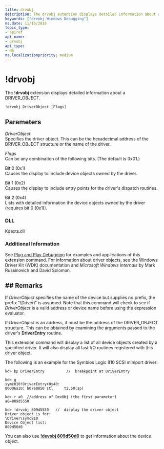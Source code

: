 ```yaml
---
title: drvobj
description: The drvobj extension displays detailed information about a DRIVER_OBJECT.
keywords: ["drvobj Windows Debugging"]
ms.date: 11/16/2018
topic_type:
- apiref
api_name:
- drvobj
api_type:
- NA
ms.localizationpriority: medium
---
```


# !drvobj


The **!drvobj** extension displays detailed information about a DRIVER\_OBJECT.

```dbgcmd
!drvobj DriverObject [Flags] 
```

## <span id="ddk__drvobj_dbg"></span><span id="DDK__DRVOBJ_DBG"></span>Parameters


<span id="_______DriverObject______"></span><span id="_______driverobject______"></span><span id="_______DRIVEROBJECT______"></span> *DriverObject*   
Specifies the driver object. This can be the hexadecimal address of the DRIVER\_OBJECT structure or the name of the driver.

<span id="_______Flags______"></span><span id="_______flags______"></span><span id="_______FLAGS______"></span> *Flags*   
Can be any combination of the following bits. (The default is 0x01.)

<span id="Bit_0__0x1_"></span><span id="bit_0__0x1_"></span><span id="BIT_0__0X1_"></span>Bit 0 (0x1)  
Causes the display to include device objects owned by the driver.

<span id="Bit_1__0x2_"></span><span id="bit_1__0x2_"></span><span id="BIT_1__0X2_"></span>Bit 1 (0x2)  
Causes the display to include entry points for the driver's dispatch routines.

<span id="Bit_2__0x4_"></span><span id="bit_2__0x4_"></span><span id="BIT_2__0X4_"></span>Bit 2 (0x4)  
Lists with detailed information the device objects owned by the driver (requires bit 0 (0x1)).

### <span id="DLL"></span><span id="dll"></span>DLL

Kdexts.dll


### <span id="Additional_Information"></span><span id="additional_information"></span><span id="ADDITIONAL_INFORMATION"></span>Additional Information

See [Plug and Play Debugging](plug-and-play-debugging.md) for examples and applications of this extension command. For information about driver objects, see the Windows Driver Kit (WDK) documentation and *Microsoft Windows Internals* by Mark Russinovich and David Solomon.

## ## Remarks

If *DriverObject* specifies the name of the device but supplies no prefix, the prefix "\\Driver\\" is assumed. Note that this command will check to see if *DriverObject* is a valid address or device name before using the expression evaluator.

If *DriverObject* is an address, it must be the address of the DRIVER\_OBJECT structure. This can be obtained by examining the arguments passed to the driver's **DriverEntry** routine.

This extension command will display a list of all device objects created by a specified driver. It will also display all fast I/O routines registered with this driver object.

The following is an example for the Symbios Logic 810 SCSI miniport driver:

```dbgcmd
kd> bp DriverEntry          //  breakpoint at DriverEntry

kd> g
symc810!DriverEntry+0x40:    
80006a20: b07e0050 stl     t2,50(sp)

kd> r a0  //address of DevObj (the first parameter)
a0=809d5550

kd> !drvobj 809d5550   //  display the driver object
Driver object is for:
\Driver\symc810
Device Object list:
809d50d0
```

You can also use [**!devobj 809d50d0**](-devobj.md) to get information about the device object.

 

 





